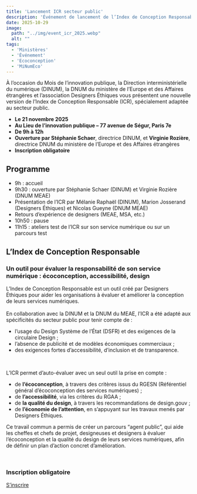 ```yaml
---
title: 'Lancement ICR secteur public'
description: 'Événement de lancement de l’Index de Conception Responsable - secteur public'
date: 2025-10-29
image:
  path: "../img/event_icr_2025.webp"
  alt: ""
tags:
  - 'Ministères'
  - 'Événement'
  - 'Ecoconception'
  - 'MiNumEco'
---
```


<!-- chapô -->
À l’occasion du Mois de l’innovation publique, la Direction interministérielle du numérique (DINUM), la DNUM du ministère de l’Europe et des Affaires étrangères et l’association Designers Éthiques vous présentent une nouvelle version de l’Index de Conception Responsable (ICR), spécialement adaptée au secteur public.

<!-- texte -->
* **Le 21 novembre 2025**  
* **Au Lieu de l’innovation publique – 77 avenue de Ségur, Paris 7e**  
* **De 9h à 12h**  
* **Ouverture par Stéphanie Schaer**, directrice DINUM, et **Virginie Rozière**, directrice DNUM du ministère de l’Europe et des Affaires étrangères  
* **Inscription obligatoire**

## Programme

* 9h : accueil  
* 9h30 : ouverture par Stéphanie Schaer (DINUM) et Virginie Rozière (DNUM MEAE)  
* Présentation de l’ICR par Mélanie Raphaël (DINUM), Marion Josserand (Designers Éthiques) et Nicolas Gueyne (DNUM MEAE)  
* Retours d’expérience de designers (MEAE, MSA, etc.)  
* 10h50 : pause  
* 11h15 : ateliers test de l’ICR sur son service numérique ou sur un parcours test

## L’Index de Conception Responsable

### Un outil pour évaluer la responsabilité de son service numérique : écoconception, accessibilité, design

L’Index de Conception Responsable est un outil créé par Designers Éthiques pour aider les organisations à évaluer et améliorer la conception de leurs services numériques.  
<br>
En collaboration avec la DINUM et la DNUM du MEAE, l’ICR a été adapté aux spécificités du secteur public pour tenir compte de :
* l’usage du Design Système de l’État (DSFR) et des exigences de la circulaire Design ;
* l’absence de publicité et de modèles économiques commerciaux ;
* des exigences fortes d’accessibilité, d’inclusion et de transparence.  
<br>

L’ICR permet d’auto-évaluer avec un seul outil la prise en compte :
* de **l’écoconception**, à travers des critères issus du RGESN (Référentiel général d’écoconception des services numériques) ;
* de **l’accessibilité**, via les critères du RGAA ;
* de **la qualité du design**, à travers les recommandations de design.gouv ;
* de **l’économie de l’attention**, en s’appuyant sur les travaux menés par Designers Éthiques.  

Ce travail commun a permis de créer un parcours “agent public”, qui aide les cheffes et chefs de projet, designeuses et designers à évaluer l’écoconception et la qualité du design de leurs services numériques, afin de définir un plan d’action concret d’amélioration.  

<br>

<div class="fr-callout">
  <h3 class="fr-callout__title">Inscription obligatoire</h3>
  <a class="fr-btn" href="https://www.demarches-simplifiees.fr/commencer/inscription-21-novembre-lancement-icr-secteurpublic" target="_blank">
    S’inscrire
  </a>
</div>
